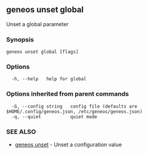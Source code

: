 ## geneos unset global

Unset a global parameter

### Synopsis




```
geneos unset global [flags]
```

### Options

```
  -h, --help   help for global
```

### Options inherited from parent commands

```
  -G, --config string   config file (defaults are $HOME/.config/geneos.json, /etc/geneos/geneos.json)
  -q, --quiet           quiet mode
```

### SEE ALSO

* [geneos unset](geneos_unset.md)	 - Unset a configuration value

